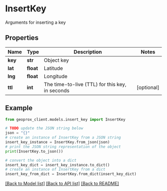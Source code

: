 # InsertKey

Arguments for inserting a key

## Properties

Name | Type | Description | Notes
------------ | ------------- | ------------- | -------------
**key** | **str** | Object key | 
**lat** | **float** | Latitude | 
**lng** | **float** | Longitude | 
**ttl** | **int** | The time-to-live (TTL) for this key, in seconds | [optional] 

## Example

```python
from geoprox_client.models.insert_key import InsertKey

# TODO update the JSON string below
json = "{}"
# create an instance of InsertKey from a JSON string
insert_key_instance = InsertKey.from_json(json)
# print the JSON string representation of the object
print(InsertKey.to_json())

# convert the object into a dict
insert_key_dict = insert_key_instance.to_dict()
# create an instance of InsertKey from a dict
insert_key_from_dict = InsertKey.from_dict(insert_key_dict)
```
[[Back to Model list]](../README.md#documentation-for-models) [[Back to API list]](../README.md#documentation-for-api-endpoints) [[Back to README]](../README.md)



